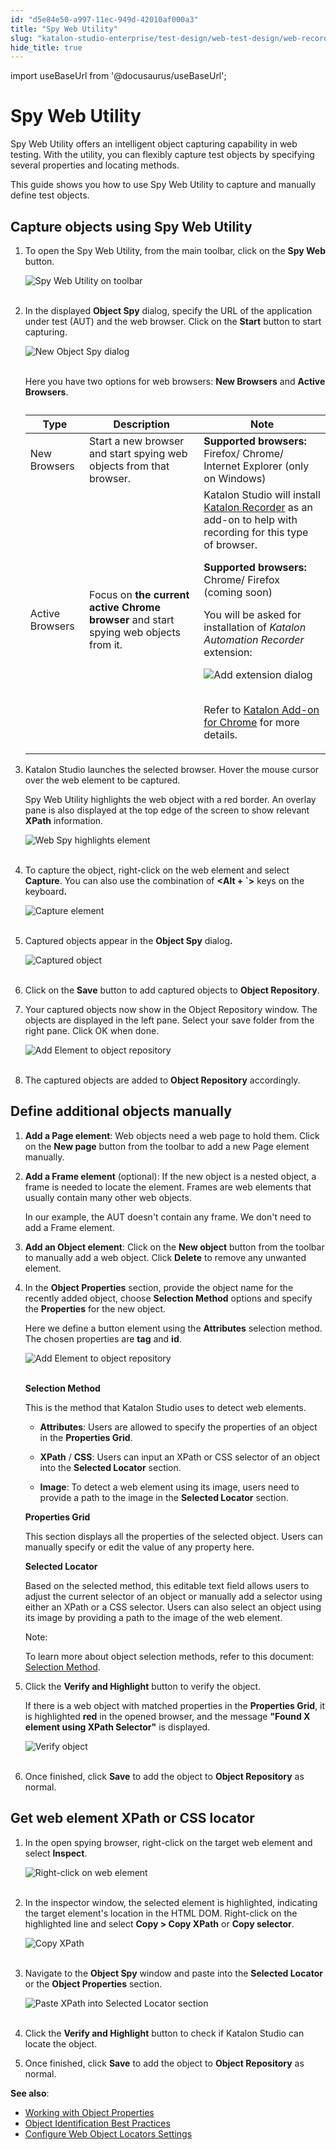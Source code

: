 ```yaml
---
id: "d5e84e50-a997-11ec-949d-42010af000a3"
title: "Spy Web Utility"
slug: "katalon-studio-enterprise/test-design/web-test-design/web-record-and-spy-utilities/spy-web-utility"
hide_title: true
---
```

import useBaseUrl from '@docusaurus/useBaseUrl';

    

# <a id="id" class="anchor_top_offset"/><a id="ariaid-title1" class="anchor_top_offset"/>Spy Web Utility

    
      
<p xmlns="http://www.w3.org/1999/xhtml" className="p">Spy Web Utility offers an intelligent object capturing   capability in web testing. With the utility, you can flexibly   capture test objects by specifying several properties and locating   methods.</p> 
      
<p xmlns="http://www.w3.org/1999/xhtml" className="p">This guide shows you how to use Spy Web Utility to capture and   manually define test objects.</p> 
    
  

## <a id="id_1" class="anchor_top_offset"/>Capture objects using Spy Web Utility

<ol xmlns="http://www.w3.org/1999/xhtml" className="ol"><li className="li">     <p className="p">To open the Spy Web Utility, from the main toolbar, click on the <strong className="ph b">Spy Web</strong> button.</p>     <p className="p"> <img className="image" src={useBaseUrl("https://github.com/katalon-studio/docs-images/raw/master/katalon-studio/docs/spy-web-utility/KS-Spy-Web-Utility-toolbar.png")} width={500} alt="Spy Web Utility on toolbar" /><br /><br />     </p>   </li><li className="li">     <p className="p">In the displayed <strong className="ph b">Object Spy</strong> dialog, specify the URL of the application under test (AUT) and the web browser. Click on the <strong className="ph b">Start</strong> button to start capturing.</p>     <p className="p"> <img className="image" src={useBaseUrl("https://github.com/katalon-studio/docs-images/raw/master/katalon-studio/docs/spy-web-utility/KS-Object-Spy-dialog.png")} width={500} alt="New Object Spy dialog" /><br /><br />     </p>     <p className="p">Here you have two options for web browsers: <strong className="ph b">New Browsers</strong> and <strong className="ph b">Active Browsers</strong>.</p>     <table className="table"><caption /><colgroup><col /><col /><col /></colgroup><thead className="thead"><tr className><th className="entry anchor_top_offset" id="id_1__entry__1">Type</th><th className="entry anchor_top_offset" id="id_1__entry__2">Description</th><th className="entry anchor_top_offset" id="id_1__entry__3">Note</th></tr></thead><tbody className="tbody"><tr className><td className="entry" headers="id_1__entry__1 id_1__entry__2 id_1__entry__3 ">New Browsers</td><td className="entry" headers="id_1__entry__1 id_1__entry__2 id_1__entry__3 ">Start a new browser and start spying web objects from that browser.</td><td className="entry" headers="id_1__entry__1 id_1__entry__2 id_1__entry__3 "><strong className="ph b">Supported browsers:</strong> Firefox/ Chrome/ Internet Explorer (only on Windows)</td></tr><tr className><td className="entry" headers="id_1__entry__1 id_1__entry__2 id_1__entry__3 ">Active Browsers</td><td className="entry" headers="id_1__entry__1 id_1__entry__2 id_1__entry__3 ">Focus on <strong className="ph b">the current active Chrome browser</strong> and start spying web objects from it.</td><td className="entry" headers="id_1__entry__1 id_1__entry__2 id_1__entry__3 ">Katalon Studio will install <a className="xref j-external-link" href="https://chrome.google.com/webstore/detail/katalon-recorder-selenium/ljdobmomdgdljniojadhoplhkpialdid" target="_blank">Katalon Recorder</a> as an add-on to help with recording for this type of browser.<p className="p"><strong className="ph b">Supported browsers:</strong> Chrome/ Firefox (coming soon) </p><p className="p">You will be asked for installation of <em className="ph i">Katalon Automation Recorder</em> extension:</p><p className="p"> <img className="image" src={useBaseUrl("https://github.com/katalon-studio/docs-images/raw/master/katalon-studio/docs/spy-web-utility/KS-Object-Spy-Active-browsers-extension.png")} alt="Add extension dialog" /><br /><br />             </p><p className="p">Refer to <a className="xref j-external-link" href="https://docs.katalon.com/katalon-studio/docs/katalon-addon-for-chrome.html" target="_blank">Katalon Add-on for Chrome</a> for more details.</p>           </td></tr></tbody></table>   </li><li className="li">     <p className="p">Katalon Studio launches the selected browser. Hover the mouse cursor over the web element to be captured.</p>     <p className="p">Spy Web Utility highlights the web object with a red border. An overlay pane is also displayed at the top edge of the screen to show relevant <strong className="ph b">XPath</strong> information.</p>     <p className="p"> <img className="image" src={useBaseUrl("https://github.com/katalon-studio/docs-images/raw/master/katalon-studio/docs/spy-web-utility/KS-Web-Spy-highlighted-element.png")} width={700} alt="Web Spy highlights element" /><br /><br />     </p>   </li><li className="li">     <p className="p">To capture the object, right-click on the web element and select <strong className="ph b">Capture</strong>. You can also use the combination of <strong className="ph b">&lt;Alt + `&gt;</strong> keys on the keyboard<strong className="ph b">.</strong></p>     <p className="p"> <img className="image" src={useBaseUrl("https://github.com/katalon-studio/docs-images/raw/master/katalon-studio/docs/spy-web-utility/KS-Web-Spy-Capture-Object.png")} width={700} alt="Capture element" /><br /><br />     </p>   </li><li className="li">     <p className="p"> Captured objects appear in the <strong className="ph b">Object Spy</strong> dialog<strong className="ph b">.</strong>     </p>     <p className="p"> <img className="image" src={useBaseUrl("https://github.com/katalon-studio/docs-images/raw/master/katalon-studio/docs/spy-web-utility/KS-Object-Spy-captured-object.png")} width={500} alt="Captured object" /><br /><br />     </p>   </li><li className="li">     <p className="p">Click on the <strong className="ph b">Save</strong> button to add captured objects to <strong className="ph b">Object Repository</strong>.</p>   </li><li className="li">     <p className="p">Your captured objects now show in the Object Repository window. The objects are displayed in the left pane. Select your save folder from the right pane. Click OK when done.</p>     <p className="p"> <img className="image" src={useBaseUrl("https://github.com/katalon-studio/docs-images/raw/master/katalon-studio/docs/spy-web-utility/KS-Add-element-to-object-repository.png")} width={650} alt="Add Element to object repository" /><br /><br />     </p>   </li><li className="li">     <p className="p">The captured objects are added to <strong className="ph b">Object Repository</strong> accordingly.</p>   </li></ol> 

## <a id="id_2" class="anchor_top_offset"/>Define additional objects manually

<ol xmlns="http://www.w3.org/1999/xhtml" className="ol"><li className="li">     <p className="p">       <strong className="ph b">Add a Page element</strong>: Web objects need a web page       to hold them. Click on the <strong className="ph b">New page</strong> button from       the toolbar to add a new Page element manually.</p>   </li><li className="li">     <p className="p">       <strong className="ph b">Add a Frame element</strong> (optional): If the new       object is a nested object, a frame is needed to locate the element.       Frames are web elements that usually contain many other web       objects.</p>     <p className="p">In our example, the AUT doesn't contain any frame. We don't need       to add a Frame element.</p>   </li><li className="li">     <p className="p">       <strong className="ph b">Add an Object element</strong>: Click on the <strong className="ph b">New         object</strong> button from the toolbar to manually add a web       object. Click <strong className="ph b">Delete</strong> to remove any unwanted       element.</p>   </li><li className="li">     <p className="p">In the <strong className="ph b">Object Properties</strong> section, provide the       object name for the recently added object, choose <strong className="ph b">Selection         Method</strong> options and specify the <strong className="ph b">Properties</strong>       for the new object.</p>     <p className="p">Here we define a button element using the       <strong className="ph b">Attributes</strong> selection method. The chosen properties       are <strong className="ph b">tag</strong> and <strong className="ph b">id</strong>.</p>     <p className="p">       <img className="image" src={useBaseUrl("https://github.com/katalon-studio/docs-images/raw/master/katalon-studio/docs/spy-web-utility/KS-Object-Spy-new-object.png")} width={500} alt="Add Element to object repository" /><br /><br />     </p>     <p className="p">       <strong className="ph b">Selection Method</strong>     </p>     <p className="p">This is the method that Katalon Studio uses to detect web       elements.</p>     <ul className="ul"><li className="li">         <p className="p">           <strong className="ph b">Attributes</strong>: Users are allowed to specify the           properties of an object in the <strong className="ph b">Properties             Grid</strong>.</p>       </li><li className="li">         <p className="p">           <strong className="ph b">XPath</strong> / <strong className="ph b">CSS</strong>: Users can input           an XPath or CSS selector of an object into the <strong className="ph b">Selected             Locator</strong> section.</p>       </li><li className="li">         <p className="p">           <strong className="ph b">Image</strong>: To detect a web element using its image,           users need to provide a path to the image in the <strong className="ph b">Selected             Locator</strong> section.</p>       </li></ul>     <p className="p">       <strong className="ph b">Properties Grid</strong>     </p>     <p className="p">This section displays all the properties of the selected object.       Users can manually specify or edit the value of any property       here.</p>     <p className="p">       <strong className="ph b">Selected Locator</strong>     </p>     <p className="p">Based on the selected method, this editable text field allows       users to adjust the current selector of an object or manually add a       selector using either an XPath or a CSS selector. Users can also       select an object using its image by providing a path to the image       of the web element.</p>     <div className="note note note_note"><span className="note__title">Note:</span>        <p className="p">To learn more about object selection methods, refer to this         document: <a className="xref j-external-link" href="https://docs.katalon.com/katalon-studio/docs/working-with-objects-selection-method-for-spyrecord-web.html" target="_blank">Selection           Method</a>.</p>     </div>   </li><li className="li">     <p className="p">Click the <strong className="ph b">Verify and Highlight</strong> button to verify       the object.</p>     <p className="p">If there is a web object with matched properties in the       <strong className="ph b">Properties Grid</strong>, it is highlighted       <strong className="ph b">red</strong> in the opened browser, and the message       <strong className="ph b">"Found X element using XPath Selector"</strong> is       displayed.</p>     <p className="p">       <img className="image" src={useBaseUrl("https://github.com/katalon-studio/docs-images/raw/master/katalon-studio/docs/spy-web-utility/KS-Object-Spy-verify-object.png")} width={700} alt="Verify object" /><br /><br />     </p>   </li><li className="li">     <p className="p">Once finished, click <strong className="ph b">Save</strong> to add the object to       <strong className="ph b">Object Repository</strong> as normal.</p>   </li></ol> 

## <a id="id_3" class="anchor_top_offset"/>Get web element XPath or CSS locator

<ol xmlns="http://www.w3.org/1999/xhtml" className="ol"><li className="li">     <p className="p">In the open spying browser, right-click on the target web       element and select <strong className="ph b">Inspect</strong>.</p>     <p className="p">       <img className="image" src={useBaseUrl("https://github.com/katalon-studio/docs-images/raw/master/katalon-studio/docs/spy-web-utility/KS-Web-element-right-click.png")} width={700} alt="Right-click on web element" /><br /><br />     </p>   </li><li className="li">     <p className="p">In the inspector window, the selected element is highlighted,       indicating the target element's location in the HTML DOM.       Right-click on the highlighted line and select <strong className="ph b">Copy &gt;         Copy XPath</strong> or <strong className="ph b">Copy selector</strong>.</p>     <p className="p">       <img className="image" src={useBaseUrl("https://github.com/katalon-studio/docs-images/raw/master/katalon-studio/docs/spy-web-utility/KS-Web-element-copy-XPath.png")} width={700} alt="Copy XPath" /><br /><br />     </p>   </li><li className="li">     <p className="p">Navigate to the <strong className="ph b">Object Spy</strong> window and paste       into the <strong className="ph b">Selected Locator</strong> or the <strong className="ph b">Object         Properties</strong> section.</p>     <p className="p">       <img className="image" src={useBaseUrl("https://github.com/katalon-studio/docs-images/raw/master/katalon-studio/docs/spy-web-utility/KS-Object-Spy-paste-XPath.png")} width={500} alt="Paste XPath into Selected Locator section" /><br /><br />     </p>   </li><li className="li">     <p className="p">Click the <strong className="ph b">Verify and Highlight</strong> button to check       if Katalon Studio can locate the object.</p>   </li><li className="li">     <p className="p">Once finished, click <strong className="ph b">Save</strong> to add the object to       <strong className="ph b">Object Repository</strong> as normal.</p>   </li></ol> 
<p xmlns="http://www.w3.org/1999/xhtml" className="p">   <strong className="ph b">See also</strong>:</p> 
<ul xmlns="http://www.w3.org/1999/xhtml" className="ul"><li className="li">     <a className="xref j-external-link" href="https://docs.katalon.com/katalon-studio/docs/manage-web-test-object.html" target="_blank">Working       with Object Properties</a>   </li><li className="li">     <a className="xref j-external-link" href="https://docs.katalon.com/katalon-studio/docs/optimizing-object-identification-and-tools.html" target="_blank">Object       Identification Best Practices</a>   </li><li className="li">     <a className="xref j-external-link" href="https://docs.katalon.com/katalon-studio/docs/web-locators-settings-since-v571.html" target="_blank">Configure       Web Object Locators Settings</a>   </li></ul> 
